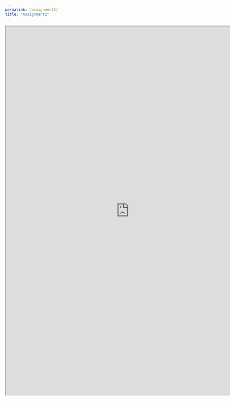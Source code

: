 ```yaml
---
permalink: /assignment2/
title: "Assignment2"
---
```



<iframe src="https://docs.google.com/document/d/e/2PACX-1vTEOBu6jE0mJyW2ALWWwpgyjvBN_m-oB7hSAOLtZCiQeUDHP293c7C0tFQhbiYW6W0BwPCx0ItSlwSK/pub?embedded=true" width="800" height="1200"></iframe>
